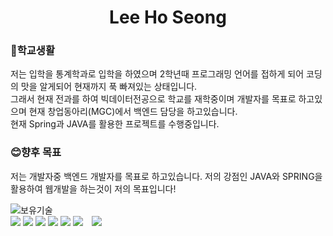 <h1 align = "center" >Lee Ho Seong</h1>


<h3>🏤학교생활</h3>
 저는 입학을 통계학과로 입학을 하였으며 2학년때 프로그래밍 언어를 접하게 되어 코딩의 맛을 알게되어 현재까지 푹 빠져있는 상태입니다.<br>
 그래서 현재 전과를 하여 빅데이터전공으로 학교를 재학중이며 개발자를 목표로 하고있으며 현재 창업동아리(MGC)에서 백엔드 담당을 하고있습니다.<br>
 현재 Spring과 JAVA를 활용한 프로젝트를 수행중입니다.
 
 
 
<h3> 😊향후 목표</h3>
저는 개발자중 백엔드 개발자를 목표로 하고있습니다. 저의 강점인 JAVA와 SPRING을 활용하여 웹개발을 하는것이 저의 목표입니다!


 <img src="https://img.shields.io/badge/-181717?style=flat-square&logo=GitHub&logoColor=white"/>보유기술 <br>
   <img src="https://img.shields.io/badge/JAVA-005571?style=flat-square&logo=OpenJDK&logoColor=white"/>
  <img src="https://img.shields.io/badge/SpringFramework-6DB33F?style=flat-square&logo=Spring&logoColor=white"/>
  <img src="https://img.shields.io/badge/Linux-FCC624?style=flat-square&logo=Linux&logoColor=white"/>
  <img src="https://img.shields.io/badge/HTML-E34F26?style=flat-square&logo=HTML5&logoColor=white"/>
  <img src="https://img.shields.io/badge/CSS-15172B6?style=flat-square&logo=CSS3&logoColor=white"/>
  <img src="https://img.shields.io/badge/JavaScript-F7DF1E?style=flat-square&logo=JavaScript&logoColor=white"/>
<a href="https://i987412563i@gmail.com">
    <img src="http://img.shields.io/badge/Gmail-EA4335?style=flat&logo=Gmail&logoColor=white&link=https://i987412563i@gmail.com"
        style="height : auto; margin-left : 10px; margin-right : 10px;"/>
</a>
